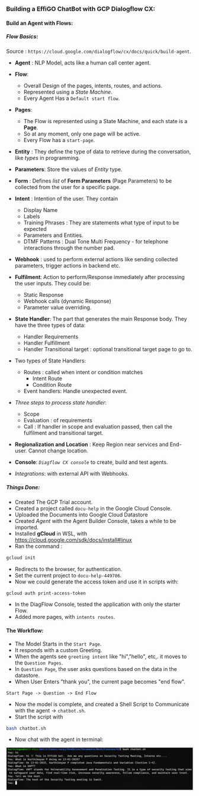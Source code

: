 ### Building a EffiGO ChatBot with GCP Dialogflow CX:

#### Build an Agent with Flows:
##### Flow Basics:
Source : `https://cloud.google.com/dialogflow/cx/docs/quick/build-agent`.
* **Agent** : NLP Model, acts like a human call center agent.
* **Flow**: 
	* Overall Design of the pages, intents, routes, and actions.
	* Represented using a *State Machine*.
	* Every Agent Has a `Default start flow`.
* **Pages**:
	* The Flow is represented using a State Machine, and each state is a **Page**.
	* So at any moment, only one page will be active.
	* Every Flow has a `start-page`.
* **Entity** : They define the type of data to retrieve during the conversation, like *types* in programming.
* **Parameters**: Store the values of *Entity* type.
* **Form** : Defines *list* of **Form Parameters** (Page Parameters) to be collected from the user for a specific page.
* **Intent** : Intention of the user. They contain
	* Display Name
	* Labels
	* Training Phrases : They are statements what type of input to be expected
	* Parameters and Entities.
	* DTMF Patterns : Dual Tone Multi Frequency - for telephone interactions through the number pad.
* **Webhook** : used to perform external actions like sending collected parameters, trigger actions in backend etc.
* **Fulfilment**: Action to perform/Response immediately after processing the user inputs. They could be:
	* Static Response
	* Webhook calls (dynamic Response)
	* Parameter value overriding.
	
* **State Handler**: The part that generates the main Response body. They have the three types of data:
	* Handler Requirements
	* Handler Fulfillment
	* Handler Transitional target : optional transitional target page to go to.
* Two types of State Handlers:
	* Routes : called when intent or condition matches
		* Intent Route
		* Condition Route
	* Event handlers: Handle unexpected event.
* *Three steps to process state handler*:
	* Scope 
	* Evaluation : of requirements
	* Call : If handler in scope and evaluation passed, then call the fulfilment and transitional target.
* **Regionalization and Location** : Keep Region near services and End-user. Cannot change location. 
* **Console**: *`Diagflow CX console`* to create, build and test agents.
* *Integrations*: with external API with Webhooks.

##### Things Done:
* Created The GCP Trial account.
* Created a project called `docu-help` in the Google Cloud Console.
* Uploaded the Documents into Google Cloud Datastore
* Created *Agent* with the Agent Builder Console, takes a while to be imported.
* Installed **gCloud** in WSL, with https://cloud.google.com/sdk/docs/install#linux
* Ran the command :
```sh
gcloud init
```
* Redirects to the browser, for authentication.
* Set the current project to `docu-help-449706`.
* Now we could generate the access token and use it in scripts with:
```
gcloud auth print-access-token
```
* In the DiagFlow Console, tested the application with only the starter Flow.
* Added more pages, with `intents routes`.
#### The Workflow:
* The Model Starts in the `Start Page`.
* It responds with a custom Greeting.
* When the agents see `greeting intent` like "hi","hello", etc,. it moves to the `Question Pages`.
* In `Question Page`, the user asks questions based on the data in the datastore.
* When User Enters "thank you", the current page becomes "end flow".
```
Start Page -> Question -> End Flow
```
* Now the model is complete, and created a Shell Script to Communicate with the agent -> `chatbot.sh`.
* Start the script with
```sh
bash chatbot.sh
```
* Now chat with the agent in terminal:

![alt](./images/image.png)
